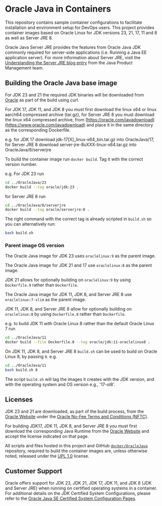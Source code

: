 # Oracle Java in Containers

This repository contains sample container configurations to facilitate installation and environment setup for DevOps users. This project provides container images based on Oracle Linux for JDK versions 23, 21, 17, 11 and 8 as well as Server JRE 8.

Oracle Java Server JRE provides the features from Oracle Java JDK commonly required for server-side applications (i.e. Running a Java EE application server). For more information about Server JRE, visit the [Understanding the Server JRE blog entry](https://blogs.oracle.com/java-platform-group/understanding-the-server-jre) from the Java Product Management team.

## Building the Oracle Java base image

For JDK 23 and 21 the required JDK binaries will be downloaded from [Oracle](https://www.oracle.com/javadownload) as part of the build using curl.

For JDK 17, JDK 11, and JDK 8 you must first download the linux x64 or linux aarch64 compressed archive (tar.gz), for Server JRE 8 you must download the linux x64 compressed archive, from [https://oracle.com/javadownload](https://www.oracle.com/javadownload) and place it in the same directory as the corresponding Dockerfile.

e.g. for JDK 17 download jdk-17[X]_linux-x64_bin.tar.gz into OracleJava/17, for Server JRE 8 download server-jre-8uXXX-linux-x64.tar.gz into OracleJava/8/serverjre

To build the container image run `docker build`. Tag it with the correct version number.

e.g. For JDK 23 run

```bash
cd ../OracleJava/23
docker build --tag oracle/jdk:23 .
```

for Server JRE 8 run

```bash
cd ../OracleJava/8/serverjre
docker build --tag oracle/serverjre:8 .
```

The right command with the correct tag is already scripted in `build.sh` so you can alternatively run:

```bash
bash build.sh
```

### Parent image OS version

The Oracle Java image for JDK 23 uses `oraclelinux:9` as the parent image.

The Oracle Java image for JDK  21 and 17 use `oraclelinux:8` as the parent image.

JDK 21 allows for optionally building on `oraclelinux:9` by using `Dockerfile.9` rather than `Dockerfile`.

The Oracle Java image for JDK 11, JDK 8, and Server JRE 8 use `oraclelinux:7-slim` as the parent image.

JDK 11, JDK 8, and Server JRE 8 allow for optionally building on `oraclelinux:8` by using `Dockerfile.8` rather than `Dockerfile`.

e.g. to build JDK 11 with Oracle Linux 8 rather than the default Oracle Linux 7 run

```bash
cd ../OracleJava/11
docker build --file Dockerfile.8 --tag oracle/jdk:11-oraclelinux8 .
```

On JDK 11, JDK 8, and Server JRE 8 `build.sh` can be used to build on Oracle Linux 8, by passing `8`.
e.g.

```bash
cd ../OracleJava/11
bash build.sh 8
```

The script `build.sh` will tag the images it creates with the JDK version, and with the operating system and OS version e.g., '17-ol8'.

## Licenses

JDK 23 and 21 are downloaded, as part of the build process, from the [Oracle Website](https://www.oracle.com/javadownload) under the [Oracle No-Fee Terms and Conditions (NFTC)](https://java.com/freeuselicense).

For building JDK17, JDK 11, JDK 8, and Server JRE 8 you must first download the corresponding Java Runtime from the [Oracle Website](https://www.oracle.com/javadownload) and accept the license indicated on that page.

All scripts and files hosted in this project and GitHub [`docker/OracleJava`](./) repository, required to build the container images are, unless otherwise noted, released under the [UPL 1.0](https://oss.oracle.com/licenses/upl/) license.

## Customer Support

Oracle offers support for JDK 23, JDK 21, JDK 17, JDK 11, and JDK 8 (JDK and Server JRE) when running on certified operating systems in a container. For additional details on the JDK Certified System Configurations, please refer to the [Oracle Java SE Certified System Configuration Pages](https://www.oracle.com/technetwork/java/javaseproducts/documentation/index.html#sysconfig).
